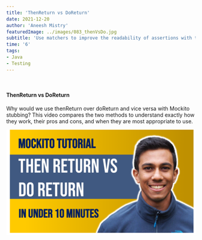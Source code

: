 ```yaml
---
title: 'ThenReturn vs DoReturn'
date: 2021-12-20
author: 'Aneesh Mistry'
featuredImage: ../images/083_thenVsDo.jpg
subtitle: 'Use matchers to improve the readability of assertions with the assertJ library'
time: '6'
tags:
- Java
- Testing
---
```


<br>
<h4>ThenReturn vs DoReturn</h4>
<p>

Why would we use thenReturn over doReturn and vice versa with Mockito stubbing? This video compares the two methods to understand exactly how they work, 
their pros and cons, and when they are most appropriate to use. 

[![YouTube video link](../images/083_thenVsDo.jpg)]( https://youtu.be/cLo0oSl_9cU )
</p>
